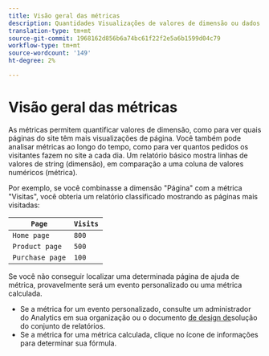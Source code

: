 ```yaml
---
title: Visão geral das métricas
description: Quantidades Visualizações de valores de dimensão ou dados ao longo do tempo.
translation-type: tm+mt
source-git-commit: 1968162d856b6a74bc61f22f2e5a6b1599d04c79
workflow-type: tm+mt
source-wordcount: '149'
ht-degree: 2%

---
```



# Visão geral das métricas

As métricas permitem quantificar valores de dimensão, como para ver quais páginas do site têm mais visualizações de página. Você também pode analisar métricas ao longo do tempo, como para ver quantos pedidos os visitantes fazem no site a cada dia. Um relatório básico mostra linhas de valores de string (dimensão), em comparação a uma coluna de valores numéricos (métrica).

Por exemplo, se você combinasse a dimensão &quot;Página&quot; com a métrica &quot;Visitas&quot;, você obteria um relatório classificado mostrando as páginas mais visitadas:

| `Page` | `Visits` |
| --- | --- |
| `Home page` | `800` |
| `Product page` | `500` |
| `Purchase page` | `100` |

Se você não conseguir localizar uma determinada página de ajuda de métrica, provavelmente será um evento [](custom-events.md) personalizado ou uma métrica [](../c-calcmetrics/cm-overview.md)calculada.

* Se a métrica for um evento personalizado, consulte um administrador do Analytics em sua organização ou o documento [de design de](/help/implement/prepare/solution-design.md)solução do conjunto de relatórios.
* Se a métrica for uma métrica calculada, clique no ícone de informações para determinar sua fórmula.
